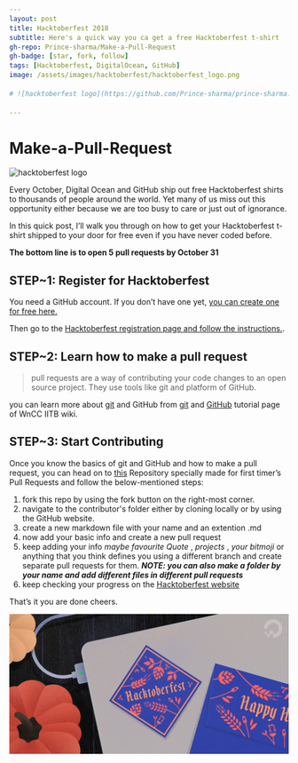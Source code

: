 ```yaml
---
layout: post
title: Hacktoberfest 2018
subtitle: Here's a quick way you ca get a free Hacktoberfest t-shirt 
gh-repo: Prince-sharma/Make-a-Pull-Request
gh-badge: [star, fork, follow]
tags: [Hacktoberfest, DigitalOcean, GitHub]
image: /assets/images/hacktoberfest/hacktoberfest_logo.png

# ![hacktoberfest logo](https://github.com/Prince-sharma/prince-sharma.github.io/blob/master/assets/images/hacktoberfest/hacktober-transparent.png "Logo Title Text 1")

---
```


# Make-a-Pull-Request


![hacktoberfest logo](/assets/images/hacktoberfest/hacktober-transparent.png "Logo Title Text 1")

Every October, Digital Ocean and GitHub ship out free Hacktoberfest shirts to thousands of people around the world.
Yet many of us miss out this opportunity either because we are too busy to care or just out of ignorance.

In this quick post, I’ll walk you through on how to get your Hacktoberfest t-shirt shipped to your door for free even if you have never coded before.


**The bottom line is to open 5 pull requests by October 31**

## STEP~1: Register for Hacktoberfest

You need a GitHub account. If you don’t have one yet, [ you can create one for free here.](https://github.com/join)

Then go to the [Hacktoberfest registration page and follow the instructions.](https://hacktoberfest.digitalocean.com/sign_up/register).

## STEP~2: Learn how to make a pull request

> pull requests are a way of contributing your code changes to an open source project. They use tools like git and platform of GitHub.

you can learn more about [git](https://wncc-iitb.org/wiki/index.php/Git) and GitHub from [git](https://wncc-iitb.org/wiki/index.php/Git_Tutorial) and [GitHub](https://wncc-iitb.org/wiki/index.php/Github-tutorial) tutorial page of WnCC IITB wiki.

## STEP~3: Start Contributing

Once you know the basics of git and GitHub and how to make a pull request, you can head on to [this](https://github.com/Prince-sharma/Make-a-Pull-Request) Repository specially made for first timer’s Pull Requests and follow the below-mentioned steps:

1. fork this repo by using the fork button on the right-most corner.
2. navigate to the contributor's folder either by cloning locally or by using the GitHub website.
3. create a new markdown file with your name and an extention .md
4. now add your basic info and create a new pull request 
5. keep adding your info _maybe favourite Quote_ , _projects_ , _your bitmoji_ or anything that you think defines you using a different branch and create separate pull requests for them.
**_NOTE: you can also make a folder by your name and add different files in different pull requests_**
6. keep checking your progress on the [Hacktoberfest website](https://hacktoberfest.digitalocean.com/)

That’s it you are done cheers.

![hacktoberfest logo](https://github.com/Prince-sharma/prince-sharma.github.io/blob/master/assets/images/hacktoberfest/Hacktoberfest-mac.png "Logo Title Text 1")
 

